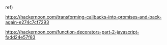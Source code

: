 ref)

https://hackernoon.com/transforming-callbacks-into-promises-and-back-again-e274c7cf7293

https://hackernoon.com/function-decorators-part-2-javascript-fadd24e57f83